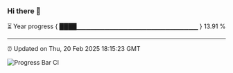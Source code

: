 ### Hi there 👋

⏳ Year progress { ████▁▁▁▁▁▁▁▁▁▁▁▁▁▁▁▁▁▁▁▁▁▁▁▁▁▁ } 13.91 %

---

⏰ Updated on Thu, 20 Feb 2025 18:15:23 GMT

![Progress Bar CI](https://github.com/code-lakshay/GitHub-Actions-Demo/workflows/Progress%20Bar%20CI/badge.svg)
